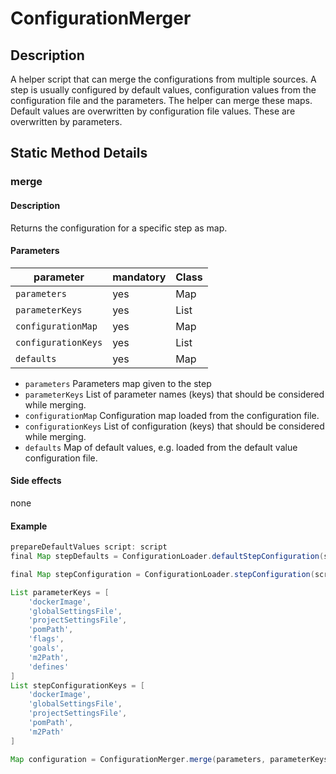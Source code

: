 # ConfigurationMerger

## Description
A helper script that can merge the configurations from multiple sources. 
A step is usually configured by default values, configuration values from the configuration file and the parameters.
The helper can merge these maps. 
Default values are overwritten by configuration file values. 
These are overwritten by parameters. 

## Static Method Details

### merge

#### Description

Returns the configuration for a specific step as map.

#### Parameters

| parameter          | mandatory | Class                             |
| -------------------|-----------|-----------------------------------|
| `parameters`       | yes       | Map                               |
| `parameterKeys`    | yes       | List                              |
| `configurationMap` | yes       | Map                               |
| `configurationKeys`| yes       | List                              |
| `defaults`         | yes       | Map                               |

* `parameters` Parameters map given to the step
* `parameterKeys` List of parameter names (keys) that should be considered while merging. 
* `configurationMap` Configuration map loaded from the configuration file.
* `configurationKeys` List of configuration (keys) that should be considered while merging. 
* `defaults` Map of default values, e.g. loaded from the default value configuration file.

#### Side effects

none

#### Example

```groovy
prepareDefaultValues script: script
final Map stepDefaults = ConfigurationLoader.defaultStepConfiguration(script, 'mavenExecute')

final Map stepConfiguration = ConfigurationLoader.stepConfiguration(script, 'mavenExecute')

List parameterKeys = [
    'dockerImage',
    'globalSettingsFile',
    'projectSettingsFile',
    'pomPath',
    'flags',
    'goals',
    'm2Path',
    'defines'
]
List stepConfigurationKeys = [
    'dockerImage',
    'globalSettingsFile',
    'projectSettingsFile',
    'pomPath',
    'm2Path'
]

Map configuration = ConfigurationMerger.merge(parameters, parameterKeys, stepConfiguration, stepConfigurationKeys, stepDefaults)
```
